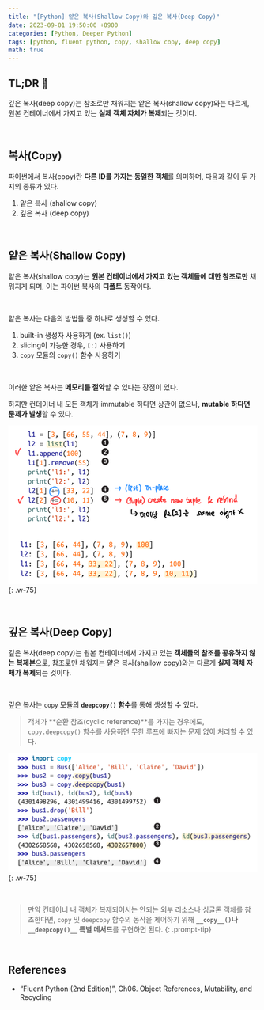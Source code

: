 ```yaml
---
title: "[Python] 얕은 복사(Shallow Copy)와 깊은 복사(Deep Copy)"
date: 2023-09-01 19:50:00 +0900
categories: [Python, Deeper Python]
tags: [python, fluent python, copy, shallow copy, deep copy]
math: true
---
```


## TL;DR 📌

깊은 복사(deep copy)는 참조로만 채워지는 얕은 복사(shallow copy)와는 다르게, 원본 컨테이너에서 가지고 있는 **실제 객체 자체가 복제**되는 것이다.

<br>

## 복사(Copy)

파이썬에서 복사(copy)란 **다른 ID를 가지는 동일한 객체**를 의미하며, 다음과 같이 두 가지의 종류가 있다.

1. 얕은 복사 (shallow copy)
2. 깊은 복사 (deep copy)

<br>

## 얕은 복사(Shallow Copy)

얕은 복사(shallow copy)는 <span class="hlp">**원본 컨테이너에서 가지고 있는 객체들에 대한 참조로만**</span> 채워지게 되며, 이는 파이썬 복사의 **디폴트** 동작이다.

<br>

얕은 복사는 다음의 방법들 중 하나로 생성할 수 있다.

1. built-in 생성자 사용하기 (ex. `list()`)
2. slicing이 가능한 경우, `[:]` 사용하기
3. `copy` 모듈의 `copy()` 함수 사용하기

<br>

이러한 얕은 복사는 <span class="hl">**메모리를 절약**</span>할 수 있다는 장점이 있다.

하지만 컨테이너 내 모든 객체가 immutable 하다면 상관이 없으나, <span class="hl">**mutable 하다면 문제가 발생**</span>할 수 있다.

![Untitled](/assets/img/posts/Python/Fluent-Python/2023-09-01-01.png){: .w-75}

<br>

## 깊은 복사(Deep Copy)

깊은 복사(deep copy)는 원본 컨테이너에서 가지고 있는 <span class="hlp">**객체들의 참조를 공유하지 않는 복제본**</span>으로, 참조로만 채워지는 얕은 복사(shallow copy)와는 다르게 **실제 객체 자체가 복제**되는 것이다.

<br>

깊은 복사는 `copy` 모듈의 **`deepcopy()` 함수**를 통해 생성할 수 있다.

> 객체가 **순환 참조(cyclic reference)**를 가지는 경우에도, `copy.deepcopy()` 함수를 사용하면 무한 루프에 빠지는 문제 없이 처리할 수 있다.
> 

![Untitled](/assets/img/posts/Python/Fluent-Python/2023-09-01-02.png){: .w-75}

<br>

> 만약 컨테이너 내 객체가 복제되어서는 안되는 외부 리소스나 싱글톤 객체를 참조한다면, `copy` 및 `deepcopy` 함수의 동작을 제어하기 위해 **`__copy__()`나 `__deepcopy()__` 특별 메서드**를 구현하면 된다.
{: .prompt-tip}

<br>

## References

- “Fluent Python (2nd Edition)”, Ch06. Object References, Mutability, and Recycling
